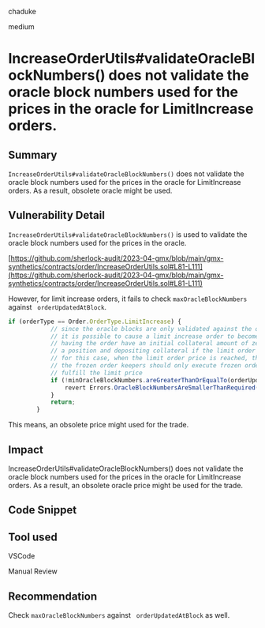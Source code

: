 chaduke

medium

# IncreaseOrderUtils#validateOracleBlockNumbers() does not validate the oracle block numbers used for the prices in the oracle for LimitIncrease orders.

## Summary
``IncreaseOrderUtils#validateOracleBlockNumbers()`` does not validate the oracle block numbers used for the prices in the oracle for LimitIncrease orders. As a result, obsolete oracle might be used. 

## Vulnerability Detail

``IncreaseOrderUtils#validateOracleBlockNumbers()`` is used to validate the oracle block numbers used for the prices in the oracle. 

[https://github.com/sherlock-audit/2023-04-gmx/blob/main/gmx-synthetics/contracts/order/IncreaseOrderUtils.sol#L81-L111](https://github.com/sherlock-audit/2023-04-gmx/blob/main/gmx-synthetics/contracts/order/IncreaseOrderUtils.sol#L81-L111)

However, for limit increase orders, it fails to check   ``maxOracleBlockNumbers`` against `` orderUpdatedAtBlock``.

```javascript
if (orderType == Order.OrderType.LimitIncrease) {
            // since the oracle blocks are only validated against the orderUpdatedAtBlock
            // it is possible to cause a limit increase order to become executable by
            // having the order have an initial collateral amount of zero then opening
            // a position and depositing collateral if the limit order is desired to be executed
            // for this case, when the limit order price is reached, the order should be frozen
            // the frozen order keepers should only execute frozen orders if the latest prices
            // fulfill the limit price
            if (!minOracleBlockNumbers.areGreaterThanOrEqualTo(orderUpdatedAtBlock)) {
                revert Errors.OracleBlockNumbersAreSmallerThanRequired(minOracleBlockNumbers, orderUpdatedAtBlock);
            }
            return;
        }
```

This means, an obsolete price might used for the trade. 

## Impact
IncreaseOrderUtils#validateOracleBlockNumbers() does not validate the oracle block numbers used for the prices in the oracle for LimitIncrease orders. As a result, an obsolete oracle price might be used for the trade. 

## Code Snippet

## Tool used
VSCode

Manual Review

## Recommendation
Check   ``maxOracleBlockNumbers`` against `` orderUpdatedAtBlock`` as well.
